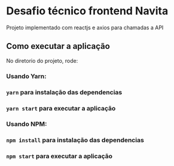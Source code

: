 # Desafio técnico frontend Navita

Projeto implementado com reactjs e
axios para chamadas a API

## Como executar a aplicação

No diretorio do projeto, rode:

### Usando Yarn:

### `yarn` para instalação das dependencias

### `yarn start` para executar a aplicação

### Usando NPM:

### `npm install` para instalação das dependencias

### `npm start` para executar a aplicação
